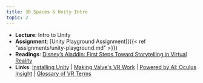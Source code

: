 ```yaml
---
title: 3D Spaces & Unity Intro
topic: 2
---
```

- **Lecture**: Intro to Unity
- **Assignment**: [Unity Playground Assignment]({{< ref "assignments/unity-playground.md" >}})
- **Readings**: [Disney’s Aladdin: First Steps Toward Storytelling in Virtual Reality](https://dl.acm.org/doi/pdf/10.1145/237170.237257)
- **Links**: [Installing Unity](https://guidebook.hdyar.com/docs/unity/setup/installing-unity/) | [Making Valve's VR Work](https://www.youtube.com/watch?v=75ZytcYANTA) | [Powered by AI: Oculus Insight](https://ai.facebook.com/blog/powered-by-ai-oculus-insight/) | [Glossary of VR Terms](https://impr.hdyar.com/glossary/index.html)
